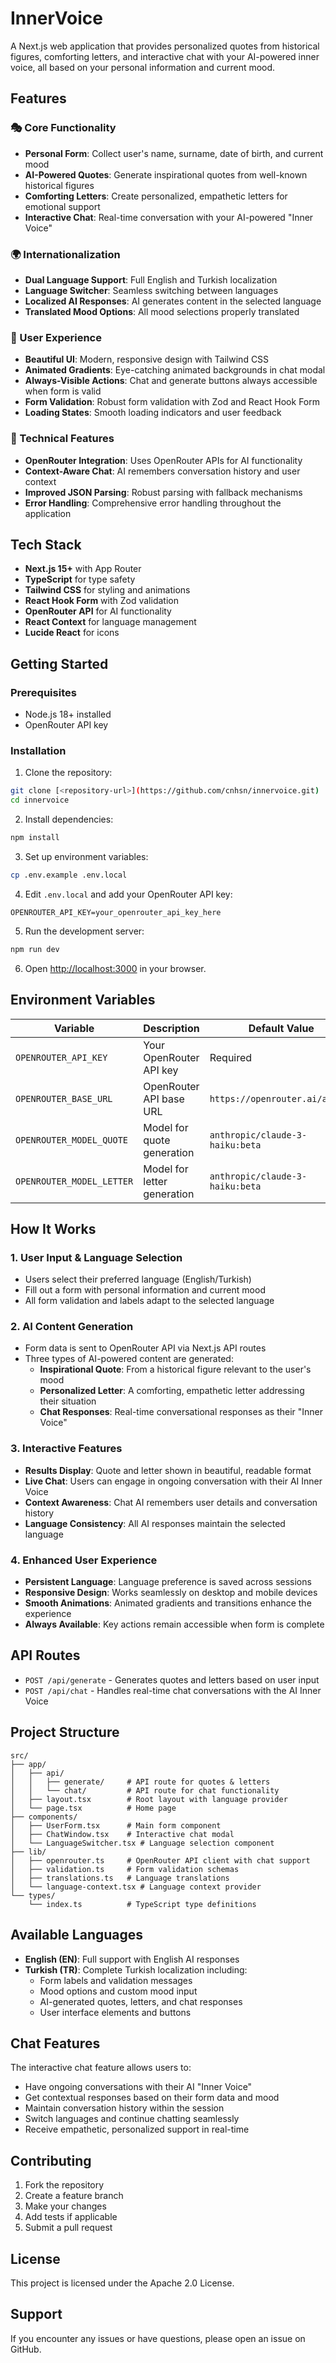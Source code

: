 # InnerVoice

A Next.js web application that provides personalized quotes from historical figures, comforting letters, and interactive chat with your AI-powered inner voice, all based on your personal information and current mood.

## Features

### 🎭 Core Functionality
- **Personal Form**: Collect user's name, surname, date of birth, and current mood
- **AI-Powered Quotes**: Generate inspirational quotes from well-known historical figures
- **Comforting Letters**: Create personalized, empathetic letters for emotional support
- **Interactive Chat**: Real-time conversation with your AI-powered "Inner Voice"

### 🌍 Internationalization
- **Dual Language Support**: Full English and Turkish localization
- **Language Switcher**: Seamless switching between languages
- **Localized AI Responses**: AI generates content in the selected language
- **Translated Mood Options**: All mood selections properly translated

### 🎨 User Experience
- **Beautiful UI**: Modern, responsive design with Tailwind CSS
- **Animated Gradients**: Eye-catching animated backgrounds in chat modal
- **Always-Visible Actions**: Chat and generate buttons always accessible when form is valid
- **Form Validation**: Robust form validation with Zod and React Hook Form
- **Loading States**: Smooth loading indicators and user feedback

### 🔧 Technical Features
- **OpenRouter Integration**: Uses OpenRouter APIs for AI functionality
- **Context-Aware Chat**: AI remembers conversation history and user context
- **Improved JSON Parsing**: Robust parsing with fallback mechanisms
- **Error Handling**: Comprehensive error handling throughout the application

## Tech Stack

- **Next.js 15+** with App Router
- **TypeScript** for type safety
- **Tailwind CSS** for styling and animations
- **React Hook Form** with Zod validation
- **OpenRouter API** for AI functionality
- **React Context** for language management
- **Lucide React** for icons

## Getting Started

### Prerequisites

- Node.js 18+ installed
- OpenRouter API key

### Installation

1. Clone the repository:
```bash
git clone [<repository-url>](https://github.com/cnhsn/innervoice.git)
cd innervoice
```

2. Install dependencies:
```bash
npm install
```

3. Set up environment variables:
```bash
cp .env.example .env.local
```

4. Edit `.env.local` and add your OpenRouter API key:
```env
OPENROUTER_API_KEY=your_openrouter_api_key_here
```

5. Run the development server:
```bash
npm run dev
```

6. Open [http://localhost:3000](http://localhost:3000) in your browser.

## Environment Variables

| Variable | Description | Default Value |
|----------|-------------|---------------|
| `OPENROUTER_API_KEY` | Your OpenRouter API key | Required |
| `OPENROUTER_BASE_URL` | OpenRouter API base URL | `https://openrouter.ai/api/v1` |
| `OPENROUTER_MODEL_QUOTE` | Model for quote generation | `anthropic/claude-3-haiku:beta` |
| `OPENROUTER_MODEL_LETTER` | Model for letter generation | `anthropic/claude-3-haiku:beta` |

## How It Works

### 1. User Input & Language Selection
- Users select their preferred language (English/Turkish)
- Fill out a form with personal information and current mood
- All form validation and labels adapt to the selected language

### 2. AI Content Generation
- Form data is sent to OpenRouter API via Next.js API routes
- Three types of AI-powered content are generated:
  - **Inspirational Quote**: From a historical figure relevant to the user's mood
  - **Personalized Letter**: A comforting, empathetic letter addressing their situation
  - **Chat Responses**: Real-time conversational responses as their "Inner Voice"

### 3. Interactive Features
- **Results Display**: Quote and letter shown in beautiful, readable format
- **Live Chat**: Users can engage in ongoing conversation with their AI Inner Voice
- **Context Awareness**: Chat AI remembers user details and conversation history
- **Language Consistency**: All AI responses maintain the selected language

### 4. Enhanced User Experience
- **Persistent Language**: Language preference is saved across sessions
- **Responsive Design**: Works seamlessly on desktop and mobile devices
- **Smooth Animations**: Animated gradients and transitions enhance the experience
- **Always Available**: Key actions remain accessible when form is complete

## API Routes

- `POST /api/generate` - Generates quotes and letters based on user input
- `POST /api/chat` - Handles real-time chat conversations with the AI Inner Voice

## Project Structure

```
src/
├── app/
│   ├── api/
│   │   ├── generate/     # API route for quotes & letters
│   │   └── chat/         # API route for chat functionality
│   ├── layout.tsx        # Root layout with language provider
│   └── page.tsx          # Home page
├── components/
│   ├── UserForm.tsx      # Main form component
│   ├── ChatWindow.tsx    # Interactive chat modal
│   └── LanguageSwitcher.tsx # Language selection component
├── lib/
│   ├── openrouter.ts     # OpenRouter API client with chat support
│   ├── validation.ts     # Form validation schemas
│   ├── translations.ts   # Language translations
│   └── language-context.tsx # Language context provider
└── types/
    └── index.ts          # TypeScript type definitions
```

## Available Languages

- **English (EN)**: Full support with English AI responses
- **Turkish (TR)**: Complete Turkish localization including:
  - Form labels and validation messages
  - Mood options and custom mood input
  - AI-generated quotes, letters, and chat responses
  - User interface elements and buttons

## Chat Features

The interactive chat feature allows users to:
- Have ongoing conversations with their AI "Inner Voice"
- Get contextual responses based on their form data and mood
- Maintain conversation history within the session
- Switch languages and continue chatting seamlessly
- Receive empathetic, personalized support in real-time

## Contributing

1. Fork the repository
2. Create a feature branch
3. Make your changes
4. Add tests if applicable
5. Submit a pull request

## License

This project is licensed under the Apache 2.0 License.

## Support

If you encounter any issues or have questions, please open an issue on GitHub.
